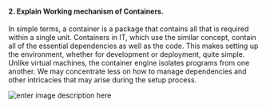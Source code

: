 #### 2. Explain Working mechanism of Containers.

In simple terms, a container is a package that contains all that is required within a single unit. Containers in IT, which use the similar concept, contain all of the essential dependencies as well as the code. This makes setting up the environment, whether for development or deployment, quite simple. Unlike virtual machines, the container engine isolates programs from one another. We may concentrate less on how to manage dependencies and other intricacies that may arise during the setup process.

![enter image description here](https://1ohvy81v7br01wtgnj4bf0ek-wpengine.netdna-ssl.com/wp-content/uploads/2019/07/containerization-application.png)
